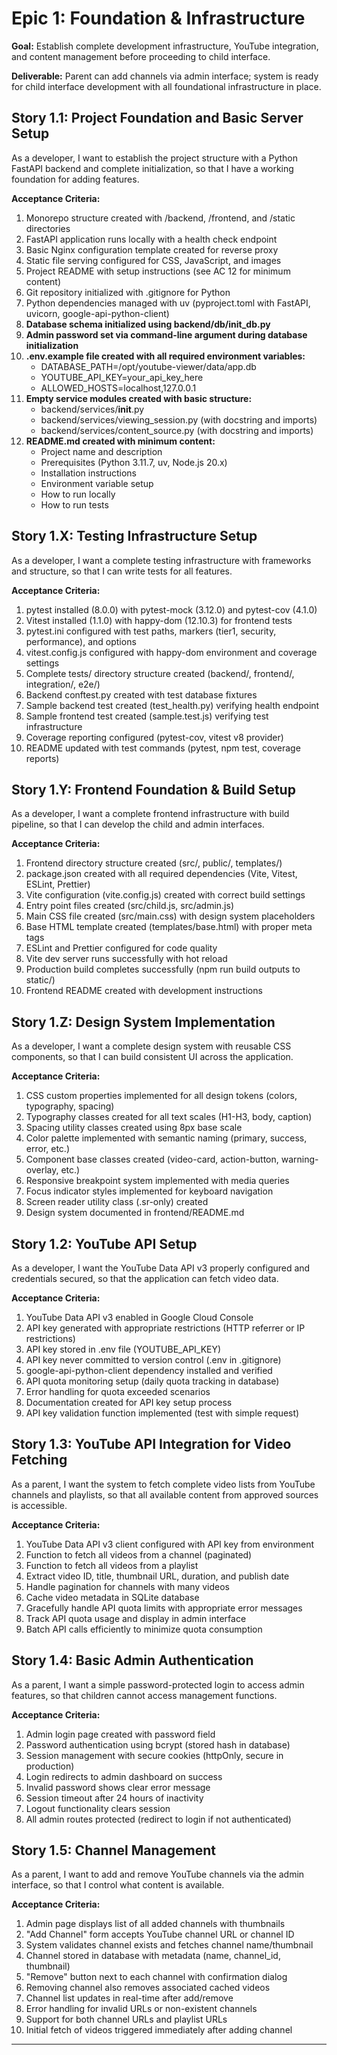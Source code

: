 # Epic 1: Foundation & Infrastructure

**Goal:** Establish complete development infrastructure, YouTube integration, and content management before proceeding to child interface.

**Deliverable:** Parent can add channels via admin interface; system is ready for child interface development with all foundational infrastructure in place.

## Story 1.1: Project Foundation and Basic Server Setup

As a developer,
I want to establish the project structure with a Python FastAPI backend and complete initialization,
so that I have a working foundation for adding features.

**Acceptance Criteria:**
1. Monorepo structure created with /backend, /frontend, and /static directories
2. FastAPI application runs locally with a health check endpoint
3. Basic Nginx configuration template created for reverse proxy
4. Static file serving configured for CSS, JavaScript, and images
5. Project README with setup instructions (see AC 12 for minimum content)
6. Git repository initialized with .gitignore for Python
7. Python dependencies managed with uv (pyproject.toml with FastAPI, uvicorn, google-api-python-client)
8. **Database schema initialized using backend/db/init_db.py**
9. **Admin password set via command-line argument during database initialization**
10. **.env.example file created with all required environment variables:**
    - DATABASE_PATH=/opt/youtube-viewer/data/app.db
    - YOUTUBE_API_KEY=your_api_key_here
    - ALLOWED_HOSTS=localhost,127.0.0.1
11. **Empty service modules created with basic structure:**
    - backend/services/__init__.py
    - backend/services/viewing_session.py (with docstring and imports)
    - backend/services/content_source.py (with docstring and imports)
12. **README.md created with minimum content:**
    - Project name and description
    - Prerequisites (Python 3.11.7, uv, Node.js 20.x)
    - Installation instructions
    - Environment variable setup
    - How to run locally
    - How to run tests

## Story 1.X: Testing Infrastructure Setup

As a developer,
I want a complete testing infrastructure with frameworks and structure,
so that I can write tests for all features.

**Acceptance Criteria:**
1. pytest installed (8.0.0) with pytest-mock (3.12.0) and pytest-cov (4.1.0)
2. Vitest installed (1.1.0) with happy-dom (12.10.3) for frontend tests
3. pytest.ini configured with test paths, markers (tier1, security, performance), and options
4. vitest.config.js configured with happy-dom environment and coverage settings
5. Complete tests/ directory structure created (backend/, frontend/, integration/, e2e/)
6. Backend conftest.py created with test database fixtures
7. Sample backend test created (test_health.py) verifying health endpoint
8. Sample frontend test created (sample.test.js) verifying test infrastructure
9. Coverage reporting configured (pytest-cov, vitest v8 provider)
10. README updated with test commands (pytest, npm test, coverage reports)

## Story 1.Y: Frontend Foundation & Build Setup

As a developer,
I want a complete frontend infrastructure with build pipeline,
so that I can develop the child and admin interfaces.

**Acceptance Criteria:**
1. Frontend directory structure created (src/, public/, templates/)
2. package.json created with all required dependencies (Vite, Vitest, ESLint, Prettier)
3. Vite configuration (vite.config.js) created with correct build settings
4. Entry point files created (src/child.js, src/admin.js)
5. Main CSS file created (src/main.css) with design system placeholders
6. Base HTML template created (templates/base.html) with proper meta tags
7. ESLint and Prettier configured for code quality
8. Vite dev server runs successfully with hot reload
9. Production build completes successfully (npm run build outputs to static/)
10. Frontend README created with development instructions

## Story 1.Z: Design System Implementation

As a developer,
I want a complete design system with reusable CSS components,
so that I can build consistent UI across the application.

**Acceptance Criteria:**
1. CSS custom properties implemented for all design tokens (colors, typography, spacing)
2. Typography classes created for all text scales (H1-H3, body, caption)
3. Spacing utility classes created using 8px base scale
4. Color palette implemented with semantic naming (primary, success, error, etc.)
5. Component base classes created (video-card, action-button, warning-overlay, etc.)
6. Responsive breakpoint system implemented with media queries
7. Focus indicator styles implemented for keyboard navigation
8. Screen reader utility class (.sr-only) created
9. Design system documented in frontend/README.md

## Story 1.2: YouTube API Setup

As a developer,
I want the YouTube Data API v3 properly configured and credentials secured,
so that the application can fetch video data.

**Acceptance Criteria:**
1. YouTube Data API v3 enabled in Google Cloud Console
2. API key generated with appropriate restrictions (HTTP referrer or IP restrictions)
3. API key stored in .env file (YOUTUBE_API_KEY)
4. API key never committed to version control (.env in .gitignore)
5. google-api-python-client dependency installed and verified
6. API quota monitoring setup (daily quota tracking in database)
7. Error handling for quota exceeded scenarios
8. Documentation created for API key setup process
9. API key validation function implemented (test with simple request)

## Story 1.3: YouTube API Integration for Video Fetching

As a parent,
I want the system to fetch complete video lists from YouTube channels and playlists,
so that all available content from approved sources is accessible.

**Acceptance Criteria:**
1. YouTube Data API v3 client configured with API key from environment
2. Function to fetch all videos from a channel (paginated)
3. Function to fetch all videos from a playlist
4. Extract video ID, title, thumbnail URL, duration, and publish date
5. Handle pagination for channels with many videos
6. Cache video metadata in SQLite database
7. Gracefully handle API quota limits with appropriate error messages
9. Track API quota usage and display in admin interface
10. Batch API calls efficiently to minimize quota consumption

## Story 1.4: Basic Admin Authentication

As a parent,
I want a simple password-protected login to access admin features,
so that children cannot access management functions.

**Acceptance Criteria:**
1. Admin login page created with password field
2. Password authentication using bcrypt (stored hash in database)
3. Session management with secure cookies (httpOnly, secure in production)
4. Login redirects to admin dashboard on success
5. Invalid password shows clear error message
6. Session timeout after 24 hours of inactivity
7. Logout functionality clears session
8. All admin routes protected (redirect to login if not authenticated)

## Story 1.5: Channel Management

As a parent,
I want to add and remove YouTube channels via the admin interface,
so that I control what content is available.

**Acceptance Criteria:**
1. Admin page displays list of all added channels with thumbnails
2. "Add Channel" form accepts YouTube channel URL or channel ID
3. System validates channel exists and fetches channel name/thumbnail
4. Channel stored in database with metadata (name, channel_id, thumbnail)
5. "Remove" button next to each channel with confirmation dialog
6. Removing channel also removes associated cached videos
7. Channel list updates in real-time after add/remove
8. Error handling for invalid URLs or non-existent channels
9. Support for both channel URLs and playlist URLs
10. Initial fetch of videos triggered immediately after adding channel

---
